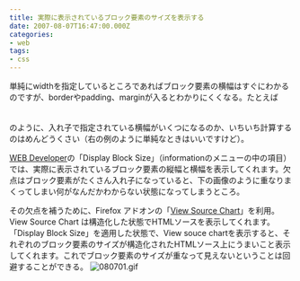 ```yaml
---
title: 実際に表示されているブロック要素のサイズを表示する
date: 2007-08-07T16:47:00.000Z
categories:
- web
tags:
- css
---
```

単純にwidthを指定しているところであればブロック要素の横幅はすぐにわかるのですが、borderやpadding、marginが入るとわかりにくくなる。たとえば <div style="width:100px;"><div style="padding:10px;" ></div></div> のように、入れ子で指定されている横幅がいくつになるのか、いちいち計算するのはめんどうくさい（右の例のように単純なときはいいですけど）。

<!-- more -->

[WEB Developer](https://addons.mozilla.org/ja/firefox/addon/60)の「Display Block Size」（informationのメニューの中の項目）では、実際に表示されているブロック要素の縦幅と横幅を表示してくれます。欠点はブロック要素がたくさん入れ子になっていると、下の画像のように重なりまくってしまい何がなんだかわからない状態になってしまうところ。

その欠点を補うために、Firefox アドオンの「[View Source Chart](https://addons.mozilla.org/ja/firefox/addon/655)」を利用。View Source Chart は構造化した状態でHTMLソースを表示してくれます。「Display Block Size」を適用した状態で、View souce chartを表示すると、それぞれのブロック要素のサイズが構造化されたHTMLソース上にうまいこと表示してくれます。これでブロック要素のサイズが重なって見えないということは回避することができる。 ![080701.gif](/blog//assets/i/2007/08/080701.gif)
